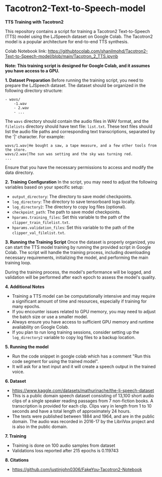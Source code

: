 # Tacotron2-Text-to-Speech-model
**TTS Training with Tacotron2**

This repository contains a script for training a Tacotron2 Text-to-Speech (TTS) model using the LJSpeech dataset on Google Colab. The Tacotron2 model is a popular architecture for end-to-end TTS synthesis.

Colab Notebook link: https://githubtocolab.com/shanilmohd/Tacotron2-Text-to-Speech-model/blob/main/Tacotron_2_TTS.ipynb

**Note: This training script is designed for Google Colab, and it assumes you have access to a GPU.**

**1. Dataset Preparation**
Before running the training script, you need to prepare the LJSpeech dataset. The dataset should be organized in the following directory structure:

```
- wavs/
    -1.wav
    - 2.wav
    - ...

```

The `wavs` directory should contain the audio files in WAV format, and the `filelists` directory should have text file: `list.txt`. These text files should list the audio file paths and corresponding text transcriptions, separated by the '|' character. For example:

```
wavs/1.wav|He bought a saw, a tape measure, and a few other tools from the store.
wavs/2.wav|The sun was setting and the sky was turning red.
...
```

Ensure that you have the necessary permissions to access and modify the data directory.

**2. Training Configuration**
In the script, you may need to adjust the following variables based on your specific setup:

- `output_directory`: The directory to save model checkpoints.
- `log_directory`: The directory to save tensorboard logs locally.
- `log_directory2`: The directory to copy log files (optional).
- `checkpoint_path`: The path to save model checkpoints.
- `hparams.training_files`: Set this variable to the path of the `clipper_train_filelist.txt`.
- `hparams.validation_files`: Set this variable to the path of the `clipper_val_filelist.txt`.

**3. Running the Training Script**
Once the dataset is properly organized, you can start the TTS model training by running the provided script in Google Colab. The script will handle the training process, including downloading necessary requirements, initializing the model, and performing the main training loop.

During the training process, the model's performance will be logged, and validation will be performed after each epoch to assess the model's quality.

**4. Additional Notes**
- Training a TTS model can be computationally intensive and may require a significant amount of time and resources, especially if training for many epochs.
- If you encounter issues related to GPU memory, you may need to adjust the batch size or use a smaller model.
- Always ensure you have access to sufficient GPU memory and runtime availability on Google Colab.
- If you plan to run long training sessions, consider setting up the `log_directory2` variable to copy log files to a backup location.

**5. Running the model**
- Run the code snippet in google colab which has a comment "Run this code segment for using the trained model".
- It will ask for a text input and it will create a speech output in the trained voice.

**6. Dataset**
 - https://www.kaggle.com/datasets/mathurinache/the-lj-speech-dataset
 - This is a public domain speech dataset consisting of 13,100 short audio clips of a single speaker reading passages from 7 non-fiction books. A transcription    is provided for each clip. Clips vary in length from 1 to 10 seconds and have a total length of approximately 24 hours.
 - The texts were published between 1884 and 1964, and are in the public domain. The audio was recorded in 2016-17 by the LibriVox project and is also in the      public domain.
   
**7. Training**
 - Training is done on 100 audio samples from dataset
 - Validations loss reported after 215 epochs is 0.119743
 
**8. Citations**
- https://github.com/justinjohn0306/FakeYou-Tacotron2-Notebook

